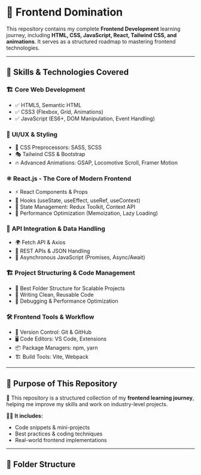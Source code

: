 # 🚀 Frontend Domination  

This repository contains my complete **Frontend Development** learning journey, including **HTML, CSS, JavaScript, React, Tailwind CSS, and animations**. It serves as a structured roadmap to mastering frontend technologies.  

---

## 📌 Skills & Technologies Covered  

### 🏗️ **Core Web Development**  
- ✅ HTML5, Semantic HTML  
- ✅ CSS3 (Flexbox, Grid, Animations)  
- ✅ JavaScript (ES6+, DOM Manipulation, Event Handling)  

### 🎨 **UI/UX & Styling**  
- 🎨 CSS Preprocessors: SASS, SCSS  
- 🎭 Tailwind CSS & Bootstrap  
- 🔥 Advanced Animations: GSAP, Locomotive Scroll, Framer Motion  

### ⚛️ **React.js - The Core of Modern Frontend**  
- ⚡ React Components & Props  
- 🎯 Hooks (useState, useEffect, useRef, useContext)  
- 🔀 State Management: Redux Toolkit, Context API  
- 🚀 Performance Optimization (Memoization, Lazy Loading)  

### 📡 **API Integration & Data Handling**  
- 🌍 Fetch API & Axios  
- 🔗 REST APIs & JSON Handling  
- 🔄 Asynchronous JavaScript (Promises, Async/Await)  

### 🏗️ **Project Structuring & Code Management**  
- 📂 Best Folder Structure for Scalable Projects  
- 📝 Writing Clean, Reusable Code  
- 🎯 Debugging & Performance Optimization  

### 🛠️ **Frontend Tools & Workflow**  
- 🔧 Version Control: Git & GitHub  
- 🖥️ Code Editors: VS Code, Extensions  
- 📦 Package Managers: npm, yarn  
- 🏗️ Build Tools: Vite, Webpack  

---

## 🎯 **Purpose of This Repository**  
📌 This repository is a structured collection of my **frontend learning journey**, helping me improve my skills and work on industry-level projects.  

👨‍💻 **It includes:**  
- Code snippets & mini-projects  
- Best practices & coding techniques  
- Real-world frontend implementations  

---

## 📂 **Folder Structure**  
